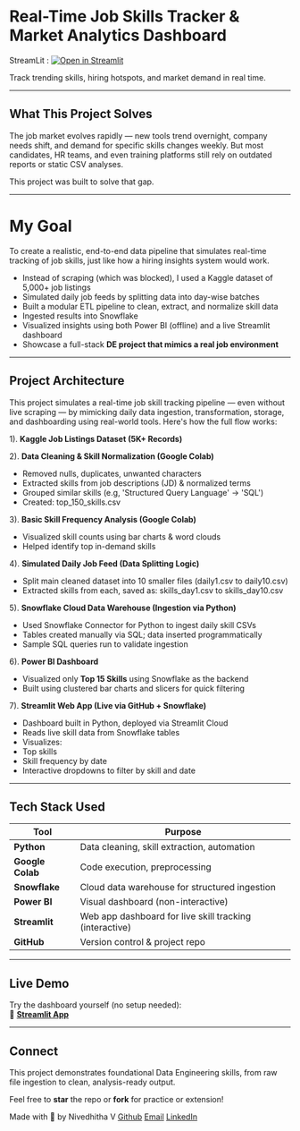 #  Real-Time Job Skills Tracker & Market Analytics Dashboard

StreamLit :  [![Open in Streamlit](https://static.streamlit.io/badges/streamlit_badge_black_white.svg)](https://top-skills-dashboard-nivedhitha.streamlit.app/)
 
 Track trending skills, hiring hotspots, and market demand in real time.

---

##  What This Project Solves

The job market evolves rapidly — new tools trend overnight, company needs shift, and demand for specific skills changes weekly. But most candidates, HR teams, and even training platforms still rely on outdated reports or static CSV analyses.

This project was built to solve that gap.

---

# My Goal
To create a realistic, end-to-end data pipeline that simulates real-time tracking of job skills, just like how a hiring insights system would work.

- Instead of scraping (which was blocked), I used a Kaggle dataset of 5,000+ job listings
- Simulated daily job feeds by splitting data into day-wise batches
- Built a modular ETL pipeline to clean, extract, and normalize skill data
- Ingested results into Snowflake
- Visualized insights using both Power BI (offline) and a live Streamlit dashboard
- Showcase a full-stack **DE project that mimics a real job environment**
  
---

##  Project Architecture

This project simulates a real-time job skill tracking pipeline — even without live scraping — by mimicking daily data ingestion, transformation, storage, and dashboarding using real-world tools. Here's how the full flow works:

1). **Kaggle Job Listings Dataset (5K+ Records)**

2). **Data Cleaning & Skill Normalization (Google Colab)**
- Removed nulls, duplicates, unwanted characters
- Extracted skills from job descriptions (JD) & normalized terms
- Grouped similar skills (e.g, 'Structured Query Language' → 'SQL')
- Created: top_150_skills.csv

3). **Basic Skill Frequency Analysis (Google Colab)**
- Visualized skill counts using bar charts & word clouds
- Helped identify top in-demand skills 

4). **Simulated Daily Job Feed (Data Splitting Logic)**
- Split main cleaned dataset into 10 smaller files (daily1.csv to daily10.csv)
- Extracted skills from each, saved as: skills_day1.csv to skills_day10.csv

5). **Snowflake Cloud Data Warehouse (Ingestion via Python)**
- Used Snowflake Connector for Python to ingest daily skill CSVs
- Tables created manually via SQL; data inserted programmatically
- Sample SQL queries run to validate ingestion


6). **Power BI Dashboard**
- Visualized only **Top 15 Skills** using Snowflake as the backend
- Built using clustered bar charts and slicers for quick filtering

 7). **Streamlit Web App (Live via GitHub + Snowflake)**
- Dashboard built in Python, deployed via Streamlit Cloud
- Reads live skill data from Snowflake tables
- Visualizes:
 - Top skills
 - Skill frequency by date
- Interactive dropdowns to filter by skill and date


---

##  Tech Stack Used

| Tool           | Purpose                          |
|----------------|----------------------------------|
| **Python**     | Data cleaning, skill extraction, automation |
| **Google Colab** | Code execution, preprocessing |
| **Snowflake**  | Cloud data warehouse for structured ingestion |
| **Power BI**   | Visual dashboard (non-interactive) |
| **Streamlit**  | Web app dashboard for live skill tracking (interactive) |
| **GitHub**     | Version control & project repo |

---

##  Live Demo

Try the dashboard yourself (no setup needed):  
🔗 [**Streamlit App**](https://top-skills-dashboard-nivedhitha.streamlit.app/)

---

## Connect

This project demonstrates foundational Data Engineering skills, from raw file ingestion to clean, analysis-ready output.

Feel free to **star** the repo or **fork** for practice or extension!

Made with 💙 by Nivedhitha V 
[Github](https://github.com/Nivedhitha-V)
[Email](nivedhithav0407@gmail.com)
[LinkedIn](https://www.linkedin.com/in/nivedhitha-v/)
